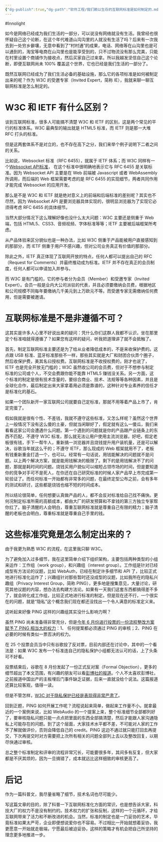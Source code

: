 ```yaml
---
{"dg-publish":true,"dg-path":"软件工程/我们赖以生存的互联网标准是如何制定的.md","permalink":"/软件工程/我们赖以生存的互联网标准是如何制定的/","created":"2025-06-05T14:12:44.000+08:00","updated":"2025-06-05T14:18:13.000+08:00"}
---
```


#Innolight

如今是网络已经成为我们生活的一部分，可以说没有网络就没有生活。我曾经也很怀疑自己这个论断，在这个年代难道山沟沟里的人就没有生活了吗？后来有一次我去到一处穷乡僻壤，无意中看到了“村村通”的成果，电话、网络等在山沟里也是可以通到的，淘宝等电商在山沟里也是能享受到的，只不过物流没有那么完美，只能在村里设置个商铺作为接收点，然后买家自己过来拿。所以我越发坚信自己这个论断，即便互联网尚未 100% 覆盖这个世界，它也已经是我们生活的一部分了。

既然互联网已经成为了我们生活必备的基础设施，那么它的各项标准是如何被制定出来的呢？作为 W3C 的受邀专家（Invited Expert，简称 IE），我就来聊一聊互联网标准是怎么制定的。

# W3C 和 IETF 有什么区别？

谈到互联网标准，很多人可能搞不清楚 W3C 和 IETF 的区别，这是两个常见的平行的标准体系。W3C 最典型的输出就是 HTML5 标准，而 IETF 则是那一大堆 RFC 打头的标准。

但是这两套体系不是对立的，也不存在高下之分，我们来举个例子说明下二者之间的关系。

比如说，Websocket 标准（RFC 6455），就属于 IETF 体系；而 W3C 同样有一个[Websocket API标准](https://www.w3.org/TR/websockets/)， 在这个标准中很明确地表示它与 RFC 6455 是关联标准。因为 Websocket API 主要是在 Web 前端被 Javascript 或者 WebAssembly 所调用，而后端的 Web 框架需要考虑的是 RFC 6455 的实现细节，两者共同作用才能完成 Websocket 的应用开发。

那么是不是 W3C 和 IETF 就是绝对意义上的前端和后端标准的差别呢？其实也不尽然，因为 Websocket API 是要浏览器具体实现的，很明显浏览器为了实现它必须得考虑 RFC 6455 的具体细节。

当然大部分情况下这么理解好像也没什么太大问题：W3C 主要还是侧重于 Web 端，包括 HTML5、CSS3、音频视频、字体标准等等；IETF 主要被后端框架所考虑。

从产品体验来区分貌似也是一种办法，比如 W3C 侧重于产品能被用户直接感知到的那部分，而 IETF 侧重于用户不感兴趣，但对公司业务真正有价值的那部分。

除此之外，IETF 真正体现了互联网开放的特点，任何人都可以提出自己的 RFC（Request for Comments）并最终推动成为标准。IETF 并不存在真正的会员制度，任何人都可以申请加入并参与。

而 W3C 是有门槛的，它的参与者分为会员（Member）和受邀专家（Invited Expert）。会员一般是业内大公司派驻的代表，并且必须要缴纳会员费，根据地区和公司规模不同每年要缴纳几千美元到上万欧元不等。而受邀专家无需缴纳任何费用，但是需要被邀请。

# 互联网标准是不是非遵循不可？

这其实是许多人心里不好说出来的疑问：凭什么你们这群人我都不认识，坐在那里定个标准咱就得遵循了？如果您有这样的疑问，听我把道理讲了就不会抵触了。

首先，制定互联网标准主要还是为了给从业者降低成本的，不是来收保护费的。这点跟 USB 标准、蓝牙标准那些不一样，那些其实就是大厂和财团合伙弄个圈子，然后收保护费，美其名曰授权费。互联网标准是不收授权费的，刚才也说了，IETF 也是完全开放无门槛的；W3C 虽然收公司的会员费，但对于不想参与制定标准的公司或个人，不交会费跟你能不能靠 HTML5 赚钱没关系。另一方面，这个标准的制定是很有技术含量的，要综合商业、技术、法规等等各种因素，并且是全球化合作，最后制定出来大家拿着用必须是靠谱的，这种针对专业素养的信任才是标准化的基石。

如果一个团队新开一家互联网公司就要自己定标准，那就不用等着产品上市了，肯定完蛋了。

假如我就是很有个性、不差钱，我就不遵守这些标准，又怎么样呢？虽然这个世界上一般情况下没有这么傻的土豪，但就当闲聊好了，假定就有这么一傻瓜，我们来看看这家公司会遭遇什么问题。第一个遇到的问题就是你的产品跟产业链条上的东西不匹配，不遵守 W3C 标准，那么就无法让用户使用主流浏览器，好吧，假定老板很有钱，手下一帮牛人，重新搞一浏览器并且烧钱提升用户装机量，还是可以解决，谷歌当年就这么干的；不遵守 IETF，那么现成的 Web 框架就用不了，老板有钱重新重金打造一个，也可以。经常有一句话说，用钱能解决的问题就不是问题。以上两个解决方案，就是能用钱解决的极限了。剩下的是用钱解决不了的问题，那就是耗时间的问题。烧钱买用户貌似可以缩短占领市场的时间，但是要知道你的竞争对手可不是死人，在你还在自己研究标准的时候人家产品早上市完成第一轮验证了。而任何标准一开始都有非常多的问题，在最终定型公布之前，会有多年的测试和研讨，这些都是烧钱也缩不短的时间成本。

所以结论很简单，任何想要认真做产品的人，都不会反对标准给自己找不痛快。更何况制定标准所需的高额成本，都由大厂的研发预算和不拿钱的第三方独立专家帮你扛了。脑子清醒的人会明白，尊重互联网标准就是尊重自己有限的精力；脑子清醒的老板也会明白，尊重标准就是尊重自己手里的钱。

# 这些标准究竟是怎么制定出来的？

由于我更为熟悉 W3C 的流程，在这里我只聊 W3C。

为了避免加入过多细节，我在这里简单介绍下组织架构，主要包括两种类型的小组来运作：工作组（work group），和兴趣组（interest group）。工作组是针对已经成型有方法论的议题，比如 WebAuth，已经在制定许多细节和 API 了，比较正式地进行标准化运作了；兴趣组针对那些暂时还没成型的议题，比如我所在的隐私兴趣组（Privacy Interest Group，简称 PING），更多地是搜集意见，大量讨论，研究其他议题的内容，想办法去构建方法论。如果有一天我们这套东西都搞得差不多了，就会转化成工作组，比较正式地进行标准的制定。但是现在还不行，一个很实在的问题，就是“隐私”这个概念我们现在都还没找出一个令人满意的标准定义来。

这听起来好像 PING 这样的兴趣组其实没什么影响力啊？

虽然 PING 尚未准备得非常充分，但是[今年 6 月份进行投票的一份流程整改方案赋予了 PING 相当大的权力](https://github.com/w3cping/administrivia/blob/process-changes-2019q3/README.md#privacy-review)：1、 任何提案都必须通过 PING 的审核；2、PING 在必要的时候有类似一票否决的权力。

在 25 个投票会员当中只有谷歌投了反对票，目前内部还在讨论中，其中的一个看法是：如果 W3C 发布一个标准连自己的隐私保护小组都无法认可的话，上了头条可不好看。

投票结束后，谷歌在 8 月份发起了一份正式反对案（Formal Objection），更多的细节超出了本文范围，有兴趣的朋友可以看[彭博社的报道](https://www.bloomberg.com/news/articles/2019-09-24/google-blocks-privacy-push-at-the-group-that-sets-web-standards)。个人不太喜欢彭博社，之前报道中国出产的主板埋后门事件缺乏证据，后来一直就没给个说法。这篇报道还算比较客观，值得一读。

但是不管怎样，[W3C 对于隐私保护已经是表现得非常严肃了](https://techcrunch.com/2019/09/11/web-feature-developers-told-to-dial-up-attention-on-privacy-and-security/)。

回到正题，PING 如何开展工作呢？流程说起来简单，做起来工作量不小。就拿最近的一个案例来说，比如 WebAudio 的一个提案上来，整个标准细节全部都列好了，要审核隐私问题只能一点点把里面的东西全部搞清楚，然后才能跟人家沟通隐私上可能存在的问题。到了这个层面，大家技术水平都不差，不可能对人家的工作不了解就做评价，否则会降低自己的 credit。PING 这边不通过就只能打回去再提交，下次再提交时对方需要把上次所有相关的问题全部列上去以及整改回复，以期尽快通过审核。

总之整个标准制定和评审的流程非常冗长，可能要很多年，其间多有反复，但大家都是不厌其烦的，因为一旦搞错了，成本就远比这样细致的审核更高了。

# 后记

作为一篇科普文，我尽量省略了细节，技术名词也尽可能少。

写这篇文章的目的，除了科普一下互联网标准化方面的常识，也是想告诉大家，科技大厂的权力不是没有制约的。技术权力的扩张和反制，这样的一个元循环，才给互联网带来了活力和不断改进的机会。当然，标准的制定也是一门妥协的艺术，毕竟标准如果太严苛，企业即便想说爱你也不容易。不过相比一开始就想着妥协，我更愿意一开始就走极端，宁愿最后被迫妥协，这样的策略才有机会把自己所坚持的理念更多地推进一步。